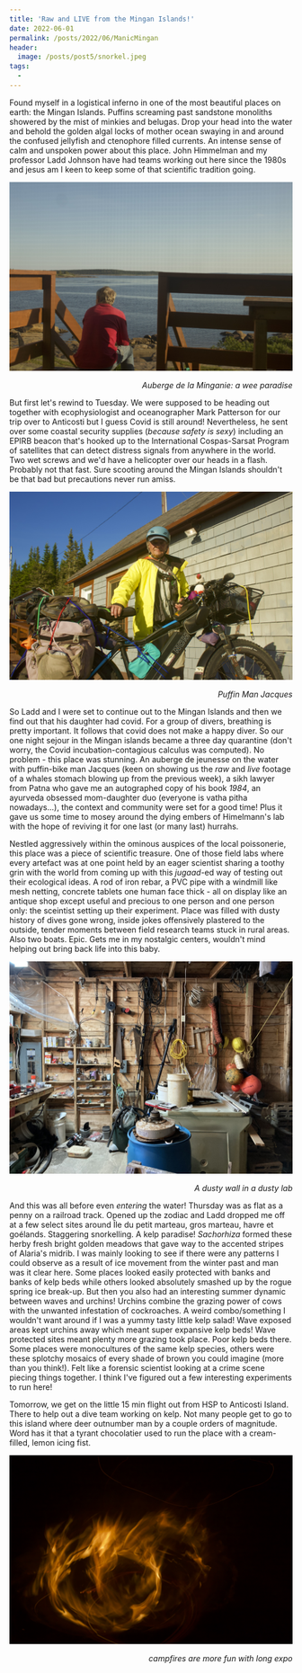 ```yaml
---
title: 'Raw and LIVE from the Mingan Islands!'
date: 2022-06-01
permalink: /posts/2022/06/ManicMingan
header: 
  image: /posts/post5/snorkel.jpeg
tags:
  - 
---
```


Found myself in a logistical inferno in one of the most beautiful places on earth: the Mingan Islands. Puffins screaming past sandstone monoliths showered by the mist of minkies and belugas. Drop your head into the water and behold the golden algal locks of mother ocean swaying in and around the confused jellyfish and ctenophore filled currents. An intense sense of calm and unspoken power about this place. John Himmelman and my professor Ladd Johnson have had teams working out here since the 1980s and jesus am I keen to keep some of that scientific tradition going. 

<p align="center" width="100%">
<img src="/images/posts/post5/auberge.jpeg">
<figcaption align="right"><i>Auberge de la Minganie: a wee paradise</i></figcaption>
</p>

But first let's rewind to Tuesday. We were supposed to be heading out together with ecophysiologist and oceanographer Mark Patterson for our trip over to Anticosti but I guess Covid is still around! Nevertheless, he sent over some coastal security supplies (<i>because safety is sexy</i>) including an EPIRB beacon that's hooked up to the International Cospas-Sarsat Program of satellites that can detect distress signals from anywhere in the world. Two wet screws and we'd have a helicopter over our heads in a flash. Probably not that fast. Sure scooting around the Mingan Islands shouldn't be that bad but precautions never run amiss.

<p align="center" width="100%">
<img src="/images/posts/post5/jacquesPuffin.jpeg">
<figcaption align="right"><i>Puffin Man Jacques</i></figcaption>
</p>

So Ladd and I were set to continue out to the Mingan Islands and then we find out that his daughter had covid. For a group of divers, breathing is pretty important. It follows that covid does not make a happy diver. So our one night sejour in the Mingan islands became a three day quarantine (don't worry, the Covid incubation-contagious calculus was computed). No problem - this place was stunning. An auberge de jeunesse on the water with puffin-bike man Jacques (keen on showing us the <i>raw</i> and <i>live</i> footage of a whales stomach blowing up from the previous week), a sikh lawyer from Patna who gave me an autographed copy of his book <i>1984</i>, an ayurveda obsessed mom-daughter duo (everyone is vatha pitha nowadays...), the context and community were set for a good time! Plus it gave us some time to mosey around the dying embers of Himelmann's lab with the hope of reviving it for one last (or many last) hurrahs.


Nestled aggressively within the ominous auspices of the local poissonerie, this place was a piece of scientific treasure. One of those field labs where every artefact was at one point held by an eager scientist sharing a toothy grin with the world from coming up with this <i>jugaad</i>-ed way of testing out their ecological ideas. A rod of iron rebar, a PVC pipe with a windmill like mesh netting, concrete tablets one human face thick - all on display like an antique shop except useful and precious to one person and one person only: the sceintist setting up their experiment. Place was filled with dusty history of dives gone wrong, inside jokes offensively plastered to the outside, tender moments between field research teams stuck in rural areas. Also two boats. Epic. Gets me in my nostalgic centers, wouldn't mind helping out bring back life into this baby.

<p align="center" width="100%">
<img src="/images/posts/post5/himLab.jpeg">
<figcaption align="right"><i>A dusty wall in a dusty lab</i></figcaption>
</p>

And this was all before even <i>entering</i> the water! Thursday was as flat as a penny on a railroad track. Opened up the zodiac and Ladd dropped me off at a few select sites around Île du petit marteau, gros marteau, havre et goélands. Staggering snorkelling. A kelp paradise! <i>Sachorhiza</i> formed these herby fresh bright golden meadows that gave way to the accented stripes of Alaria's midrib. I was mainly looking to see if there were any patterns I could observe as a result of ice movement from the winter past and man was it clear here. Some places looked easily protected with banks and banks of kelp beds while others looked absolutely smashed up by the rogue spring ice break-up. But then you also had an interesting summer dynamic between waves and urchins! Urchins combine the grazing power of cows with the unwanted infestation of cockroaches. A weird combo/something I wouldn't want around if I was a yummy tasty little kelp salad! Wave exposed areas kept urchins away which meant super expansive kelp beds! Wave protected sites meant plenty more grazing took place. Poor kelp beds there. Some places were monocultures of the same kelp species, others were these splotchy mosaics of every shade of brown you could imagine (more than you think!). Felt like a forensic scientist looking at a crime scene piecing things together. I think I've figured out a few interesting experiments to run here!

Tomorrow, we get on the little 15 min flight out from HSP to Anticosti Island. There to help out a dive team working on kelp. Not many people get to go to this island where deer outnumber man by a couple orders of magnitude. Word has it that a tyrant chocolatier used to run the place with a cream-filled, lemon icing fist.  

<p align="center" width="100%">
<img src="/images/posts/post5/campfire.jpeg">
<figcaption align="right"><i>campfires are more fun with long expo</i></figcaption>
</p>
